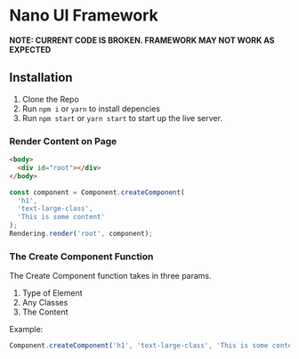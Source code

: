 # Nano UI Framework

**NOTE: CURRENT CODE IS BROKEN. FRAMEWORK MAY NOT WORK AS EXPECTED**

## Installation

1. Clone the Repo
2. Run `npm i` or `yarn` to install depencies
3. Run `npm start` or `yarn start` to start up the live server.

### Render Content on Page

```html
<body>
  <div id="root"></div>
</body>
```

```js
const component = Component.createComponent(
  'h1',
  'text-large-class',
  'This is some content'
);
Rendering.render('root', component);
```

### The Create Component Function

The Create Component function takes in three params.

1. Type of Element
2. Any Classes
3. The Content

Example:

```js
Component.createComponent('h1', 'text-large-class', 'This is some content');
```
